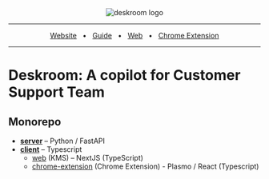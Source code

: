 <div align="center">
<img src="https://github.com/CloserLabs/deskroom/assets/24207964/a2f88c4b-2d33-429f-bf6e-ebf405ac6bd6" alt="deskroom logo" />
<hr />

<a href="https://deskroom.so">Website</a>
<span>&nbsp;&nbsp;•&nbsp;&nbsp;</span>
<a href="https://slashpage.com/deskroom-guide">Guide</a>
<span>&nbsp;&nbsp;•&nbsp;&nbsp;</span>
<a href="https://app.deskroom.so/">Web</a>
<span>&nbsp;&nbsp;•&nbsp;&nbsp;</span>
<a href="https://chromewebstore.google.com/detail/deskroom-extension/innongccolaibdmofgfnodckkdoenjlk">Chrome Extension</a>
</div>
<hr />

# Deskroom: A copilot for Customer Support Team


## Monorepo
* **[server](./server/README.md)** – Python / FastAPI
* **[client](./client)** – Typescript
  * [web](./client/apps/web) (KMS) – NextJS (TypeScript)
  * [chrome-extension](./client/apps/chrome-extension) (Chrome Extension) - Plasmo / React (Typescript)
  
